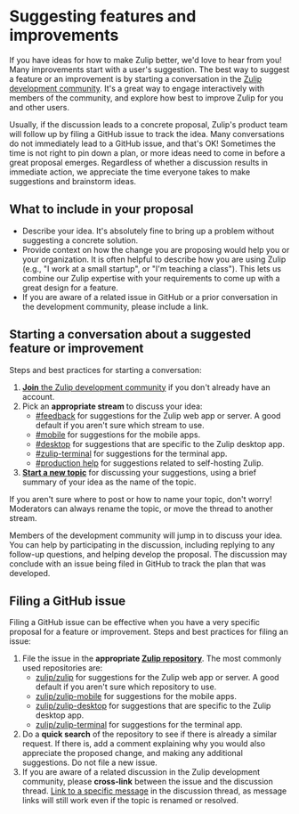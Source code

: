 # Suggesting features and improvements

If you have ideas for how to make Zulip better, we'd love to hear from you! Many
improvements start with a user's suggestion. The best way to suggest a feature
or an improvement is by starting a conversation in the [Zulip development
community](https://zulip.com/development-community/). It's a great way to engage
interactively with members of the community, and explore how best to improve
Zulip for you and other users.

Usually, if the discussion leads to a concrete proposal, Zulip's product team
will follow up by filing a GitHub issue to track the idea. Many conversations do
not immediately lead to a GitHub issue, and that's OK! Sometimes the time is not
right to pin down a plan, or more ideas need to come in before a great proposal
emerges. Regardless of whether a discussion results in immediate action, we
appreciate the time everyone takes to make suggestions and brainstorm ideas.

## What to include in your proposal

- Describe your idea. It's absolutely fine to bring up a problem without
  suggesting a concrete solution.
- Provide context on how the change you are proposing would help you or your
  organization. It is often helpful to describe how you are using Zulip (e.g.,
  "I work at a small startup", or "I'm teaching a class"). This lets us combine
  our Zulip expertise with your requirements to come up with a great design for
  a feature.
- If you are aware of a related issue in GitHub or a prior conversation in the
  development community, please include a link.

## Starting a conversation about a suggested feature or improvement

Steps and best practices for starting a conversation:

1. [**Join** the Zulip development
   community](https://zulip.com/development-community/) if you don't already
   have an account.
2. Pick an **appropriate stream** to discuss your idea:
   - [#feedback](https://chat.zulip.org/#narrow/stream/137-feedback) for suggestions for
     the Zulip web app or server. A good default if you aren't sure which stream
     to use.
   - [#mobile](https://chat.zulip.org/#narrow/stream/48-mobile) for suggestions
     for the mobile apps.
   - [#desktop](https://chat.zulip.org/#narrow/stream/16-desktop) for suggestions
     that are specific to the Zulip desktop app.
   - [#zulip-terminal](https://chat.zulip.org/#narrow/stream/206-zulip-terminal)
     for suggestions for the terminal app.
   - [#production
     help](https://chat.zulip.org/#narrow/stream/31-production-help) for suggestions
     related to self-hosting Zulip.
3. **[Start a new topic](https://zulip.com/help/starting-a-new-topic)** for
   discussing your suggestions, using a brief summary of your idea as the
   name of the topic.

If you aren't sure where to post or how to name your topic, don't worry!
Moderators can always rename the topic, or move the thread to another stream.

Members of the development community will jump in to discuss your idea. You can
help by participating in the discussion, including replying to any follow-up
questions, and helping develop the proposal. The discussion may conclude with an
issue being filed in GitHub to track the plan that was developed.

## Filing a GitHub issue

Filing a GitHub issue can be effective when you have a very specific proposal
for a feature or improvement. Steps and best practices for filing an issue:

1. File the issue in the **appropriate [Zulip
   repository](https://github.com/zulip)**. The most commonly used repositories
   are:
   - [zulip/zulip](https://github.com/zulip/zulip/issues) for suggestions for the
     Zulip web app or server. A good default if you aren't sure which repository
     to use.
   - [zulip/zulip-mobile](https://github.com/zulip/zulip-mobile/issues) for
     suggestions for the mobile apps.
   - [zulip/zulip-desktop](https://github.com/zulip/zulip-desktop/issues) for
     suggestions that are specific to the Zulip desktop app.
   - [zulip/zulip-terminal](https://github.com/zulip/zulip-terminal/issues) for
     suggestions for the terminal app.
2. Do a **quick search** of the repository to see if there is already a similar
   request. If there is, add a comment explaining why you would also appreciate
   the proposed change, and making any additional suggestions. Do not file a new
   issue.
3. If you are aware of a related discussion in the Zulip development community,
   please **cross-link** between the issue and the discussion thread. [Link to a
   specific
   message](https://zulip.com/help/link-to-a-message-or-conversation#get-a-link-to-a-specific-message)
   in the discussion thread, as message links will still work even if the topic is
   renamed or resolved.
